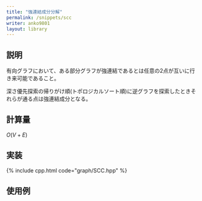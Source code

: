 ```yaml
---
title: "強連結成分分解"
permalink: /snippets/scc
writer: anko9801
layout: library
---
```


## 説明

有向グラフにおいて、ある部分グラフが強連結であるとは任意の2点が互いに行き来可能であること。

深さ優先探索の帰りがけ順(トポロジカルソート順)に逆グラフを探索したときそれらが通る点は強連結成分となる。

## 計算量

$O(V + E)$

## 実装

{% include cpp.html code="graph/SCC.hpp" %}

## 使用例


